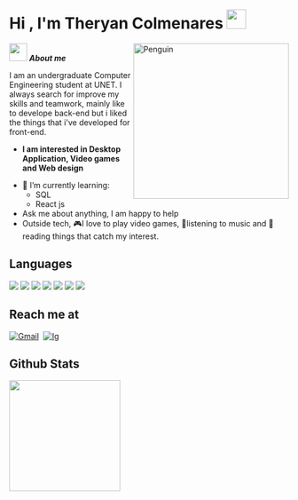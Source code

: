 <h1 align="Left"><b>Hi , I'm Theryan Colmenares </b><img src="https://media.giphy.com/media/hvRJCLFzcasrR4ia7z/giphy.gif" width="35"></h1>

<!--  -->
<img align="right" width=280px alt="Penguin" src="https://media4.giphy.com/media/v1.Y2lkPTc5MGI3NjExaWl5ODAyZ2g0bncydXFxd3AzeHl1dnRrYnduZDRpbHd4dXpwaHN5NyZlcD12MV9pbnRlcm5hbF9naWZfYnlfaWQmY3Q9Zw/ADD4w6XgqLBJohQdBK/giphy.gif" />

<img src = "https://media2.giphy.com/media/v1.Y2lkPTc5MGI3NjExZHdqdGU3M3F1aDlta3A3bXo1b3VxMWN4ZHlud2NnNDVzMngzem42OSZlcD12MV9pbnRlcm5hbF9naWZfYnlfaWQmY3Q9cw/OciIYIcPk86psqxPFO/giphy.gif" width = 32px>&nbsp;***About me***

I am an undergraduate Computer Engineering student at UNET. I always search for improve my skills and teamwork, mainly like to develope back-end but i liked the things that i've developed for front-end. 
* **I am interested in Desktop Application, Video games and Web design**
- 📖 I’m currently learning:
  - SQL
  - React js
- Ask me about anything, I am happy to help
- Outside tech, 🎮I love to play video games, 🎵listening to music and 📖reading things that catch my interest.

<h2>Languages</h2>
 <span>
   <img src="https://img.shields.io/badge/c-%2300599C.svg?style=for-the-badge&logo=c&logoColor=white">
   <img src="https://img.shields.io/badge/c++-%2300599C.svg?style=for-the-badge&logo=c%2B%2B&logoColor=white">
   <img src="https://img.shields.io/badge/c%23-%23239120.svg?style=for-the-badge&logo=csharp&logoColor=white">
   <img src="https://img.shields.io/badge/java-%23ED8B00.svg?style=for-the-badge&logo=openjdk&logoColor=white">
   <img src="https://img.shields.io/badge/javascript-%23323330.svg?style=for-the-badge&logo=javascript&logoColor=%23F7DF1E">
   <img src="https://img.shields.io/badge/html5-%23E34F26.svg?style=for-the-badge&logo=html5&logoColor=white">
   <img src="https://img.shields.io/badge/css3-%231572B6.svg?style=for-the-badge&logo=css3&logoColor=white">
 </span>

<h2>Reach me at</h2>
    <a href="mailto:theryancs@gmail.com"><img src="https://img.shields.io/badge/gmail-%23D14836.svg?&style=for-the-badge&logo=gmail&logoColor=white" alt="Gmail"/></a>&nbsp;
    <a target="_blank" href="https://www.instagram.com/tacs_04"><img src="https://img.shields.io/badge/Instagram-%23E4405F.svg?style=for-the-badge&logo=Instagram&logoColor=white" alt="Ig" /></a>&nbsp;
    
<h2>Github Stats</h2>
<p align= "Left">
  <img height= "200" src="https://github-readme-stats.vercel.app/api?username=Ther04&theme=react&show_icons=true&include_all_commits=true" />
  <!--
  <img height= "150" src="https://github-readme-stats.vercel.app/api/top-langs/?username=Ther04&theme=react&layout=compact" />
  -->
</p>
